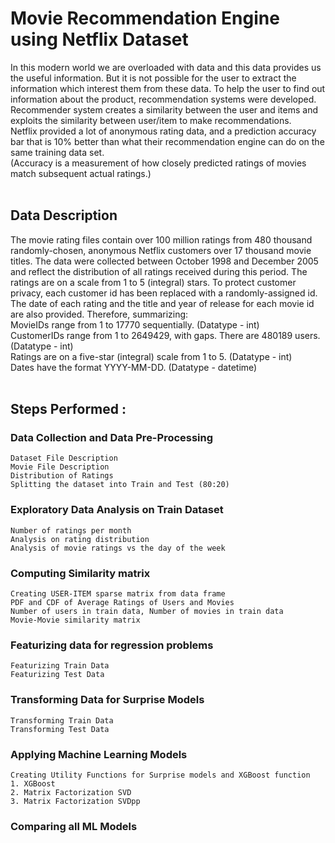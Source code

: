 # Movie Recommendation Engine using Netflix Dataset

In this modern world we are overloaded with data and this data provides us the useful information. But it is not possible for the user to extract the information which interest them from these data. To help the user to find out information about the product, recommendation systems were developed.</br>
Recommender system creates a similarity between the user and items and exploits the similarity between user/item to make recommendations.</br>
Netflix provided a lot of anonymous rating data, and a prediction accuracy bar that is 10% better than what their recommendation engine can do on the same training data set. </br>(Accuracy is a measurement of how closely predicted ratings of movies match subsequent actual ratings.)</br></br>

## Data Description</br>
The movie rating files contain over 100 million ratings from 480 thousand randomly-chosen, anonymous Netflix customers over 17 thousand movie titles.  The data were collected between October 1998 and December 2005 and reflect the distribution of all ratings received during this period.  The ratings are on a scale from 1 to 5 (integral) stars. To protect customer privacy, each customer id has been replaced with a randomly-assigned id.  The date of each rating and the title and year of release for each movie id are also provided. Therefore, summarizing:</br>
MovieIDs range from 1 to 17770 sequentially. (Datatype - int)</br>
CustomerIDs range from 1 to 2649429, with gaps. There are 480189 users. (Datatype - int)</br>
Ratings are on a five-star (integral) scale from 1 to 5. (Datatype - int)</br>
Dates have the format YYYY-MM-DD. (Datatype - datetime)</br></br>

## Steps Performed :</br>

### Data Collection and Data Pre-Processing 
	Dataset File Description 
	Movie File Description 
	Distribution of Ratings 
	Splitting the dataset into Train and Test (80:20) 
### Exploratory Data Analysis on Train Dataset 
	Number of ratings per month 
	Analysis on rating distribution 
	Analysis of movie ratings vs the day of the week 
### Computing Similarity matrix
	Creating USER-ITEM sparse matrix from data frame 
	PDF and CDF of Average Ratings of Users and Movies 
	Number of users in train data, Number of movies in train data 
	Movie-Movie similarity matrix 
### Featurizing data for regression problems 
	Featurizing Train Data 
	Featurizing Test Data 
### Transforming Data for Surprise Models
	Transforming Train Data 
	Transforming Test Data
### Applying Machine Learning Models
	Creating Utility Functions for Surprise models and XGBoost function
	1. XGBoost
	2. Matrix Factorization SVD
	3. Matrix Factorization SVDpp 
### Comparing all ML Models 
